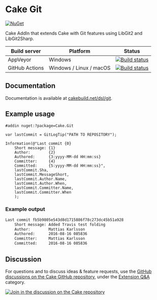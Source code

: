 # Cake Git

[![NuGet](https://img.shields.io/nuget/v/Cake.Git.svg)](https://www.nuget.org/packages/Cake.Git)

Cake AddIn that extends Cake with Git features using LibGit2 and LibGit2Sharp.

| Build server                | Platform                | Status                                                                                                                                                                       |
|-----------------------------|-------------------------|------------------------------------------------------------------------------------------------------------------------------------------------------------------------------|
| AppVeyor                    | Windows                 | [![Build status](https://ci.appveyor.com/api/projects/status/mycuknigvm2418ht/branch/develop?svg=true)](https://ci.appveyor.com/project/cakecontrib/cake-git/branch/develop) |
| GitHub Actions              | Windows / Linux / macOS | [![Build status](https://github.com/cake-contrib/Cake_Git/actions/workflows/build.yml/badge.svg)](https://github.com/cake-contrib/Cake_Git/actions/workflows/build.yml)      |

## Documentation

Documentation is available at [cakebuild.net/dsl/git](http://cakebuild.net/dsl/git).

## Example usage

```cake
#addin nuget:?package=Cake.Git

var lastCommit = GitLogTip("PATH TO REPOSITORY");

Information(@"Last commit {0}
    Short message: {1}
    Author:        {2}
    Authored:      {3:yyyy-MM-dd HH:mm:ss}
    Committer:     {4}
    Committed:     {5:yyyy-MM-dd HH:mm:ss}",
    lastCommit.Sha,
    lastCommit.MessageShort,
    lastCommit.Author.Name,
    lastCommit.Author.When,
    lastCommit.Committer.Name,
    lastCommit.Committer.When
    );
```

### Example output

```bash
Last commit fb5b9805e543d8d1715886f78c273dc45b51a928
    Short message: Added Travis test folding
    Author:        Mattias Karlsson
    Authored:      2016-08-16 085836
    Committer:     Mattias Karlsson
    Committed:     2016-08-16 085836
```

## Discussion

For questions and to discuss ideas & feature requests, use the [GitHub discussions on the Cake GitHub repository](https://github.com/cake-build/cake/discussions), under the [Extension Q&A](https://github.com/cake-build/cake/discussions/categories/extension-q-a) category.

[![Join in the discussion on the Cake repository](https://img.shields.io/badge/GitHub-Discussions-green?logo=github)](https://github.com/cake-build/cake/discussions)
